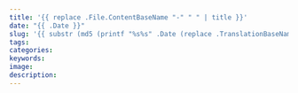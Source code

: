 ```yaml
---
title: '{{ replace .File.ContentBaseName "-" " " | title }}'
date: "{{ .Date }}"
slug: '{{ substr (md5 (printf "%s%s" .Date (replace .TranslationBaseName "-" " " | title))) 4 8 }}'
tags:
categories:
keywords:
image:
description:
---
```

